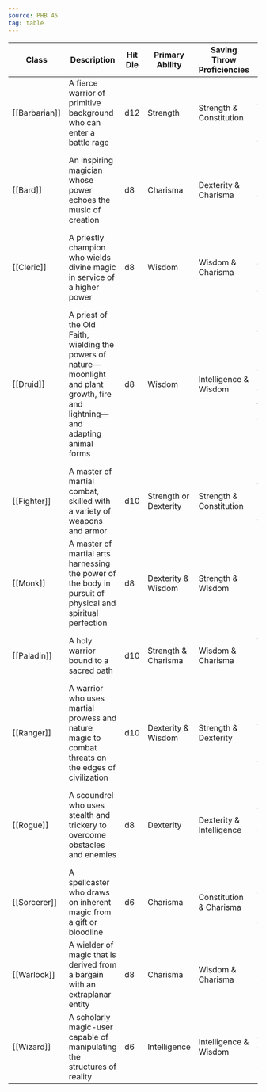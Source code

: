 ```yaml
---
source: PHB 45
tag: table
---
```


|Class|Description|Hit Die|Primary Ability|Saving Throw Proficiencies|Armor and Weapon Proficiencies|
|---|------|---|---|---|------|
|[[Barbarian]]|A fierce warrior of primitive background who can enter a battle rage|d12|Strength|Strength & Constitution|Light and medium armor, shields, simple and martial weapons|
|[[Bard]]|An inspiring magician whose power echoes the music of creation|d8|Charisma|Dexterity & Charisma|Light armor, simple weapons, hand crossbows, longswords, rapiers, shortswords|
|[[Cleric]]|A priestly champion who wields divine magic in service of a higher power|d8|Wisdom|Wisdom & Charisma|Light and medium armor, shields, simple weapons|
|[[Druid]]|A priest of the Old Faith, wielding the powers of nature—moonlight and plant growth, fire and lightning—and adapting animal forms|d8|Wisdom|Intelligence & Wisdom|Light and medium armor (nonmetal), shields (nonmetal), clubs, daggers, darts, javelins, maces, quarterstaffs, scimitars, sickles, slings, spears|
|[[Fighter]]|A master of martial combat, skilled with a variety of weapons and armor|d10|Strength or Dexterity|Strength & Constitution|All armor, shields, simple and martial weapons|
|[[Monk]]|A master of martial arts harnessing the power of the body in pursuit of physical and spiritual perfection|d8|Dexterity & Wisdom|Strength & Wisdom|Simple weapons, shortswords|
|[[Paladin]]|A holy warrior bound to a sacred oath|d10|Strength & Charisma|Wisdom & Charisma|All armor, shields, simple and martial weapons|
|[[Ranger]]|A warrior who uses martial prowess and nature magic to combat threats on the edges of civilization|d10|Dexterity & Wisdom|Strength & Dexterity|Light and medium armor, shields, simple and martial weapons|
|[[Rogue]]|A scoundrel who uses stealth and trickery to overcome obstacles and enemies|d8|Dexterity|Dexterity & Intelligence|Light armor, simple weapons, hand crossbows, longswords, rapiers, shortswords|
|[[Sorcerer]]|A spellcaster who draws on inherent magic from a gift or bloodline|d6|Charisma|Constitution & Charisma|Daggers, darts, slings, quarterstaffs, light crossbows|
|[[Warlock]]|A wielder of magic that is derived from a bargain with an extraplanar entity|d8|Charisma|Wisdom & Charisma|Light armor, simple weapons|
|[[Wizard]]|A scholarly magic-user capable of manipulating the structures of reality|d6|Intelligence|Intelligence & Wisdom|Daggers, darts, slings, quarterstaffs, light crossbows|

